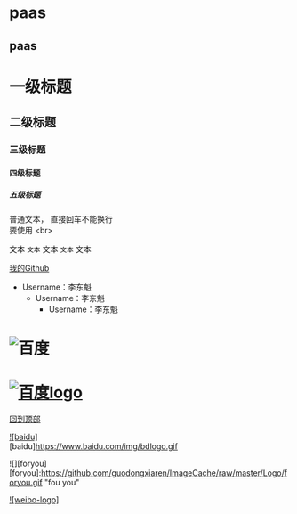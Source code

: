 paas
======
paas
------
# 一级标题 <br>
## 二级标题 <br>
### 三级标题 <br>
#### 四级标题 <br>
##### 五级标题 </br>
普通文本，
直接回车不能换行<br>
要使用 \<br> <br>
  
文本 `文本` 文本 `文本` 文本<br>

[我的Github](https://github.com/lidongkui/paas.git "点击进入") <br>

* Username：李东魁<br>
  * Username：李东魁<br>
    * Username：李东魁<br>

# ![百度](https://www.baidu.com/img/bdlogo.gif "百度logo")

# [![](https://www.baidu.com/img/bdlogo.gif "百度logo")](http://baidu.com)<br>

[回到顶部](#readme)<br>

[![baidu]](http://baidu.com "百度logo")<br>
[baidu]https://www.baidu.com/img/bdlogo.gif<br>

![][foryou]
[foryou]:https://github.com/guodongxiaren/ImageCache/raw/master/Logo/foryou.gif "fou you"<br>

[![weibo-logo]](http://weibo.com/linpiaochen)
